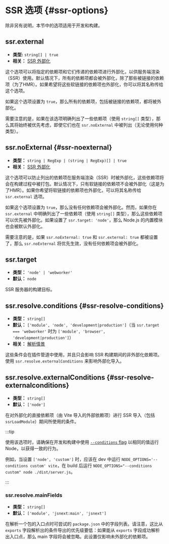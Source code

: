 # SSR 选项 {#ssr-options}

除非另有说明，本节中的选项适用于开发和构建。

## ssr.external

- **类型:** `string[] | true`
- **相关：** [SSR 外部化](/guide/ssr#ssr-externals)

这个选项可以将指定的依赖项和它们传递的依赖项进行外部化，以供服务端渲染（SSR）使用。默认情况下，所有的依赖项都会被外部化，除了那些被链接的依赖项（为了HMR）。如果希望将这些软链接的依赖项也外部化，你可以将其名称传给这个选项。

如果这个选项设置为 `true`，那么所有的依赖项，包括被链接的依赖项，都将被外部化。

需要注意的是，如果在该选项明确列出了一些依赖项（使用 `string[]` 类型），那么其将始终被优先考虑，即使它们也在 `ssr.noExternal` 中被列出（无论使用何种类型）。

## ssr.noExternal {#ssr-noexternal}

- **类型：** `string | RegExp | (string | RegExp)[] | true`
- **相关：** [SSR 外部化](/guide/ssr#ssr-externals)

这个选项可以防止列出的依赖项在服务端渲染（SSR）时被外部化，这些依赖项将会在构建过程中被打包。默认情况下，只有软链接的依赖项不会被外部化（这是为了HMR）。如果你希望将软链接的依赖项也外部化，可以将其名称传给 `ssr.external` 选项。

如果这个选项设置为 `true`，那么没有任何依赖项会被外部化。然而，如果你在 `ssr.external` 中明确列出了一些依赖项（使用 `string[]` 类型），那么这些依赖项可以优先被外部化。如果设置了 `ssr.target: 'node'`，那么 Node.js 的内置模块也会被默认外部化。

需要注意的是，如果 `ssr.noExternal: true` 和 `ssr.external: true` 都被设置了，那么 `ssr.noExternal` 将优先生效，没有任何依赖项会被外部化。

## ssr.target

- **类型：** `'node' | 'webworker'`
- **默认：** `node`

SSR 服务器的构建目标。

## ssr.resolve.conditions {#ssr-resolve-conditions}

- **类型：** `string[]`
- **默认：** `['module', 'node', 'development|production']`（当 `ssr.target === 'webworker'` 时为 `['module', 'browser', 'development|production']`）
- **相关：** [解析情景](./shared-options.md#resolve-conditions)

这些条件会在插件管道中使用，并且只会影响 SSR 构建期间的非外部化依赖项。使用 `ssr.resolve.externalConditions` 来影响外部化导入。

## ssr.resolve.externalConditions {#ssr-resolve-externalconditions}

- **类型：** `string[]`
- **默认：** `['node']`

在对外部化的直接依赖项（由 Vite 导入的外部依赖项）进行 SSR 导入（包括 `ssrLoadModule`）期间所使用的条件。

:::tip

使用该选项时，请确保在开发和构建中使用 [`--conditions` flag](https://nodejs.org/docs/latest/api/cli.html#-c-condition---conditionscondition) 以相同的值运行 Node，以获得一致的行为。

例如，当设置 `['node', 'custom']` 时，应该在 dev 中运行 `NODE_OPTIONS='--conditions custom' vite`，在 build 后运行 `NODE_OPTIONS="--conditions custom" node ./dist/server.js`。

:::

### ssr.resolve.mainFields

- **类型：** `string[]`
- **默认：** `['module', 'jsnext:main', 'jsnext']`
  
在解析一个包的入口点时可尝试的 `package.json` 中的字段列表。请注意，这比从 `exports` 字段解析出的条件导出的优先级要低：如果能从 `exports` 字段成功解析出入口点，那么 main 字段将会被忽略。此设置仅影响未外部化的依赖项。
